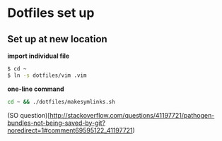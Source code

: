 # Dotfiles set up

## Set up at new location

**import individual file**
~~~bash
$ cd ~
$ ln -s dotfiles/vim .vim
~~~

**one-line command**
~~~bash
cd ~ && ./dotfiles/makesymlinks.sh
~~~

(SO question)[http://stackoverflow.com/questions/41197721/pathogen-bundles-not-being-saved-by-git?noredirect=1#comment69595122_41197721)
